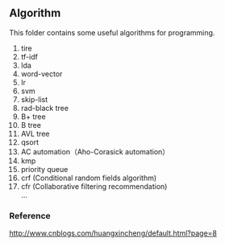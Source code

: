Algorithm
---
This folder contains some useful algorithms for programming.

1. tire
2. tf-idf
3. lda
4. word-vector
5. lr
6. svm
7. skip-list
8. rad-black tree
9. B+ tree
10. B tree
11. AVL tree
12. qsort
13. AC automation（Aho-Corasick automation）
14. kmp
15. priority queue
16. crf (Conditional random fields algorithm)
17. cfr (Collaborative  filtering recommendation)
    <br />...

### Reference
http://www.cnblogs.com/huangxincheng/default.html?page=8 

